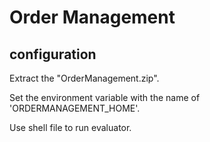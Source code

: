 Order Management
==========


configuration 
-------------
Extract the "OrderManagement.zip".

Set the environment variable with the name of 'ORDERMANAGEMENT_HOME'.

Use shell file to run evaluator.
